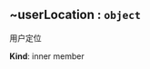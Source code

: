 <a name="module_miot/ui/AMapView..userLocation"></a>

## ~userLocation : <code>object</code>
用户定位

**Kind**: inner member  
